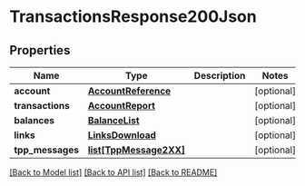 # TransactionsResponse200Json

## Properties
Name | Type | Description | Notes
------------ | ------------- | ------------- | -------------
**account** | [**AccountReference**](AccountReference.md) |  | [optional] 
**transactions** | [**AccountReport**](AccountReport.md) |  | [optional] 
**balances** | [**BalanceList**](BalanceList.md) |  | [optional] 
**links** | [**LinksDownload**](LinksDownload.md) |  | [optional] 
**tpp_messages** | [**list[TppMessage2XX]**](TppMessage2XX.md) |  | [optional] 

[[Back to Model list]](../README.md#documentation-for-models) [[Back to API list]](../README.md#documentation-for-api-endpoints) [[Back to README]](../README.md)

